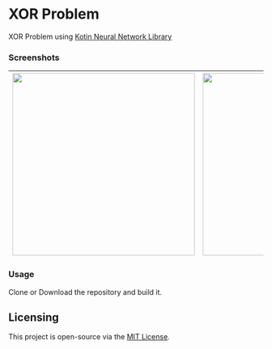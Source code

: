 # XOR Problem   
XOR Problem using [Kotin Neural Network Library](https://github.com/morhpt/Kotlin-Neural-Network)     
  
### Screenshots

| <img src="" width="360">  | <img src="" width="360">  |
| ------------- | ------------- |

### Usage  
  
Clone or Download the repository and build it.
  

## Licensing  
  
This project is open-source via the  [MIT License]().